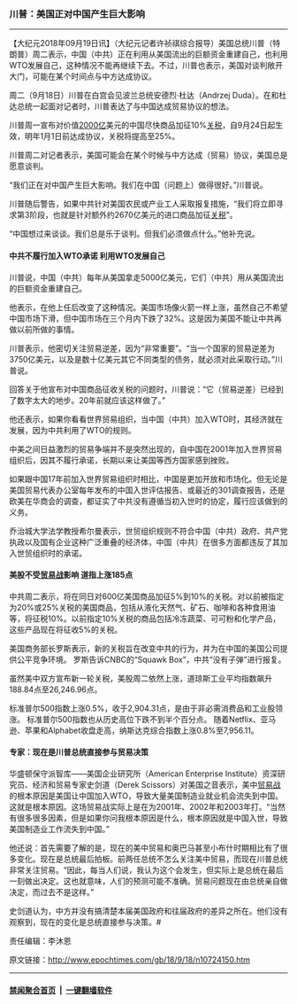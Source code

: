 ### 川普：美国正对中国产生巨大影响
------------------------

<p>【大纪元2018年09月19日讯】（大纪元记者许祯祺综合报导）美国总统川普（特朗普）周二表示，中国（中共）正在利用从美国流出的巨额资金重建自己，也利用WTO发展自己，这种情况不能再继续下去。不过，川普也表示，美国对谈判敞开大门，可能在某个时间点与中方达成协议。</p>
<p>周二（9月18日）川普在白宫会见波兰总统安德烈‧杜达（Andrzej Duda）。在和杜达总统一起面对记者时，川普表达了与中国达成贸易协议的想法。</p>
<p>川普周一宣布对价值<a href="http://www.epochtimes.com/gb/tag/2000%E4%BA%BF.html">2000亿</a>美元的中国尽快商品加征10%<a href="http://www.epochtimes.com/gb/tag/%E5%85%B3%E7%A8%8E.html">关税</a>，自9月24日起生效，明年1月1日前达成协议，关税将提高至25%。</p>
<p>川普周二对记者表示，美国可能会在某个时候与中方达成（贸易）协议，美国总是愿意谈判。</p>
<p>“我们正在对中国产生巨大影响。我们在中国（问题上）做得很好。”川普说。</p>
<p>川普随后警告，如果中共针对美国农民或产业工人采取报复措施，“我们将立即寻求第3阶段，也就是针对额外约2670亿美元的进口商品加征<a href="http://www.epochtimes.com/gb/tag/%E5%85%B3%E7%A8%8E.html">关税</a>”。</p>
<p>“中国想过来谈谈。我们总是乐于谈判。但我们必须做点什么。”他补充说。</p>
<h4>中共不履行加入WTO承诺 利用WTO发展自己</h4>
<p>川普说，中国（中共）每年从美国拿走5000亿美元，它们（中共）用从美国流出的巨额资金重建自己。</p>
<p>他表示，在他上任后改变了这种情况。美国市场像火箭一样上涨，虽然自己不希望中国市场下滑，但中国市场在三个月内下跌了32%。这是因为美国不能让中共再做以前所做的事情。</p>
<p>川普表示，他密切关注贸易逆差，因为“非常重要”。“当一个国家的贸易逆差为3750亿美元，以及是数十亿美元其它不同类型的债务，就必须对此采取行动。”川普说。</p>
<p>回答关于他宣布对中国商品征收关税的问题时，川普说：“它（贸易逆差）已经到了数字太大的地步。20年前就应该这样做了。”</p>
<p>他还表示，如果你看看世界贸易组织，当中国（中共）加入WTO时，其经济就在发展，因为中共利用了WTO的规则。</p>
<p>中美之间日益激烈的贸易争端并不是突然出现的，自中国在2001年加入世界贸易组织后，因其不履行承诺，长期以来让美国等西方国家感到挫败。</p>
<p>如果跟中国17年前加入世界贸易组织时相比，中国是更加开放和市场化。但无论是美国贸易代表办公室每年发布的中国入世评估报告、或最近的301调查报告，还是欧美在华商会的调查，都证实了中共没有遵循当初入世时的协定，履行应该做到的义务。</p>
<p>乔治城大学法学教授希尔曼表示，世贸组织规则不符合中国（中共）政府、共产党执政以及国有企业这种广泛重叠的经济体，中国（中共）在很多方面都违反了其加入世贸组织时的承诺。</p>
<h4>美股不受<a href="http://www.epochtimes.com/gb/tag/%E8%B4%B8%E6%98%93%E6%88%98.html">贸易战</a>影响 道指上涨185点</h4>
<p>中共周二表示，将在同日对600亿美国商品加征5%到10%的关税。对以前被指定为20%或25%关税的美国商品，包括从液化天然气、矿石、咖啡和各种食用油等，将征税10%。以前指定10%关税的商品包括冷冻蔬菜、可可粉和化学产品，这些产品现在将征收5%的关税。</p>
<p>美国商务部长罗斯表示，新的关税旨在改变中共的行为，并为在中国的美国公司提供公平竞争环境。 罗斯告诉CNBC的“Squawk Box”，中共“没有子弹”进行报复。</p>
<p>虽然美中双方宣布新一轮关税，美股周二依然上涨，道琼斯工业平均指数飙升188.84点至26,246.96点。</p>
<p>标准普尔500指数上涨0.5%，收于2,904.31点，是由于非必需消费品和工业股领涨。 标准普尔500指数也从历史高位下跌不到半个百分点。 随着Netflix、亚马逊、苹果和Alphabet收盘走高，纳斯达克综合指数上涨0.8%至7,956.11。</p>
<h4>专家：现在是川普总统直接参与贸易决策</h4>
<p>华盛顿保守派智库——美国企业研究所（American Enterprise Institute）资深研究员、经济和贸易专家史剑道（Derek Scissors）对美国之音表示，美中<a href="http://www.epochtimes.com/gb/tag/%E8%B4%B8%E6%98%93%E6%88%98.html">贸易战</a>的根本原因是美国让中国加入WTO，导致大量美国制造业就业机会流失到中国。这就是根本原因。这场贸易战实际上是在为2001年、2002年和2003年打。“当然有很多很多因素，但是如果你问我根本原因是什么，根本原因就是中国入世，导致美国制造业工作流失到中国。”</p>
<p>他还说：首先需要了解的是，现在的美中贸易和奥巴马甚至小布什时期相比有了很多变化。现在是总统最后拍板。前两任总统不怎么关注美中贸易，而现在川普总统非常关注贸易。“因此，每当人们说，我认为这个会发生，但实际上是总统在最后一刻做出决定。这也就意味，人们的预测可能不准确。贸易问题现在由总统亲自做决定，而过去不是这样。”</p>
<p>史剑道认为，中方并没有搞清楚本届美国政府和往届政府的差异之所在。他们没有观察到，现在的变化是总统直接参与决策。#</p>
<p>责任编辑：李沐恩</p>

原文链接：http://www.epochtimes.com/gb/18/9/18/n10724150.htm


------------------------
#### [禁闻聚合首页](https://github.com/gfw-breaker/banned-news/blob/master/README.md) &nbsp;|&nbsp;  [一键翻墙软件](https://github.com/gfw-breaker/nogfw/blob/master/README.md)